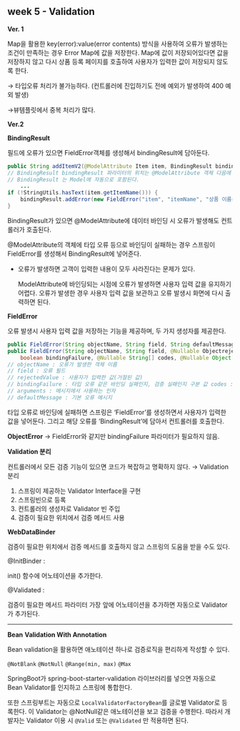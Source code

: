 ## week 5 - Validation

**Ver. 1**

Map을 활용한 key(error):value(error contents) 방식을 사용하여 오류가 발생하는 조건이 만족하는 경우 Error Map에 값을 저장한다. Map에 값이 저장되어있다면 값을 저장하지 않고 다시 상품 등록 페이지를 호출하여 사용자가 입력한 값이 저장되지 않도록 한다.

→ 타입오류 처리가 불가능하다. (컨트롤러에 진입하기도 전에 예외가 발생하여 400 예외 발생)

→뷰템플릿에서 중복 처리가 많다.

**Ver.2**

**BindingResult** 

필드에 오류가 있으면 FieldError객체를 생성해서 bindingResult에 담아둔다.

```java
public String addItemV2(@ModelAttribute Item item, BindingResult bindingResult, ...)
// BindingResult bindingResult 파라미터의 위치는 @ModelAttribute 객체 다음에 와야한다.
// BindingResult 는 Model에 자동으로 포함된다.
	...
if (!StringUtils.hasText(item.getItemName())) { 
	bindingResult.addError(new FieldError("item", "itemName", "상품 이름은 필수입니다."));
}
```

BindingResult가 있으면 @ModelAttribute에 데이터 바인딩 시 오류가 발생해도 컨트롤러가 호출된다.

@ModelAttribute의 객체에 타입 오류 등으로 바인딩이 실패하는 경우 스프링이 FieldError를 생성해서 BindingResult에 넣어준다.

- 오류가 발생하면 고객이 입력한 내용이 모두 사라진다는 문제가 있다.
    
    ModelAttribute에 바인딩되는 시점에 오류가 발생하면 사용자 입력 값을 유지하기 어렵다. 오류가 발생한 경우 사용자 입력 값을 보관하고 오류 발생시 화면에 다시 출력하면 된다.
    

**FieldError**

오류 발생시 사용자 입력 값을 저장하는 기능을 제공하며, 두 가지 생성자를 제공한다.

```java
public FieldError(String objectName, String field, String defaultMessage);
public FieldError(String objectName, String field, @Nullable ObjectrejectedValue, 
	boolean bindingFailure, @Nullable String[] codes, @Nullable Object[] arguments, @Nullable String defaultMessage)
// objectName : 오류가 발생한 객체 이름
// field : 오류 필드
// rejectedValue : 사용자가 입력한 값(거절된 값)
// bindingFailure : 타입 오류 같은 바인딩 실패인지, 검증 실패인지 구분 값 codes : 메시지 코드
// arguments : 메시지에서 사용하는 인자
// defaultMessage : 기본 오류 메시지
```

타입 오류로 바인딩에 실패하면 스프링은 ‘FieldError’를 생성하면서 사용자가 입력한 값을 넣어둔다. 그리고 해당 오류를 ‘BindingResult’에 담아서 컨트롤러를 호출한다.

**ObjectError** → FieldError와 같지만 bindingFailure 파라미터가 필요하지 않음.

**Validation 분리**

컨트롤러에서 모든 검증 기능이 있으면 코드가 복잡하고 명확하지 않다. → Validation 분리

1. 스프링이 제공하는 Validator Interface을 구현
2. 스프링빈으로 등록
3. 컨트롤러의 생성자로 Validator 빈 주입
4. 검증이 필요한 위치에서 검증 메서드 사용

**WebDataBinder**

검증이 필요한 위치에서 검증 메서드를 호출하지 않고 스프링의 도움을 받을 수도 있다.

@InitBinder :

init() 함수에 어노테이션을 추가한다.

@Validated :

검증이 필요한 메서드 파라미터 가장 앞에 어노테이션을 추가하면 자동으로 Validator가 추가된다.

---

**Bean** **************************Validation With Annotation**************************

Bean validation을 활용하면 애노테이션 하나로 검증로직을 편리하게 작성할 수 있다.

`@NotBlank` `@NotNull` `@Range(min, max)` `@Max`

SpringBoot가 spring-boot-starter-validation 라이브러리를 넣으면 자동으로 Bean Validator를 인지하고 스프링에 통합한다.

또한 스프링부트는 자동으로 `LocalValidatorFactoryBean`를 글로벌 Validator로 등록한다. 이 Validator는 @NotNull같은 애노테이션을 보고 검증을 수행한다. 따라서 개발자는 Validator 이용 시 `@Valid` 또는 `@Validated` 만 적용하면 된다.
